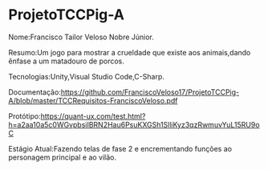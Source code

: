 # ProjetoTCCPig-A
Nome:Francisco Tailor Veloso Nobre Júnior.

Resumo:Um jogo para mostrar a crueldade que existe aos animais,dando ênfase a um matadouro de porcos.

Tecnologias:Unity,Visual Studio Code,C-Sharp.

Documentação:https://github.com/FranciscoVeloso17/ProjetoTCCPig-A/blob/master/TCCRequisitos-FranciscoVeloso.pdf

Protótipo:https://quant-ux.com/test.html?h=a2aa10a5c0WGvpbsiIBRN2Hau6PsuKXGSh1SlliKyz3qzRwmuvYuL15RU9oC

Estágio Atual:Fazendo telas de fase 2 e encrementando funções ao personagem principal e ao vilão.
